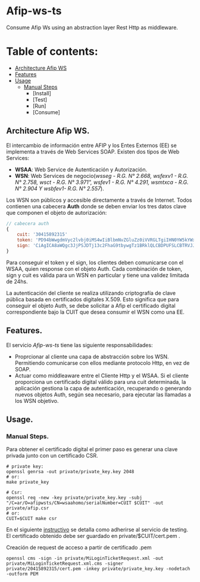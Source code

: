 # Afip-ws-ts
Consume Afip Ws using an abstraction layer Rest Http as middleware.

# Table of contents:
- [Architecture Afip WS](#arquitectura_ws_afip)
- [Features](#features)
- [Usage](#usage)
  - [Manual Steps](#manual_steps)
    - [Install]
    - [Test]
    - [Run]
    - [Consume]


## Architecture Afip WS. <a name="arquitectura_ws_afip"></a>

El intercambio de información entre AFIP y los Entes Externos (EE) se implementa a través de Web Services SOAP.
Existen dos tipos de Web Services:
- **WSAA**: Web Service de Autenticación y Autorización.
- **WSN**: Web Services de negocio(_wsseg - R.G. N° 2.668, wsfexv1 - R.G. N° 2.758, wsct - R.G. N° 3.971",
wsfev1 - R.G. N° 4.291, wsmtxca - R.G. N° 2.904 Y wsbfev1- R.G. N° 2.557_).

Los WSN son públicos y accesible directamente a través de Internet.
Todos contienen una cabecera **Auth** donde se deben enviar los tres datos clave que componen el objeto de autorización:
```javascript
// cabecera auth
{
    cuit: '30415892315'
    token: 'PD94bWwgdmVyc2lvbj0iMS4wIiBlbmNvZGluZz0iVVRGLTgiIHN0YW5kYWxvbmU9InllcyI...'
    sign: 'CiAgICA8aWQgc3JjPSJDTj13c2FhaG9tbywgTz1BRklQLCBDPUFSLCBTRVJJQUxOVU1CRVI9Q1VJVCAzMzY5MzQ1MDIzOS...'
}
```
Para conseguir el token y el sign, los clientes deben comunicarse con el WSAA, quien response con el objeto Auth.
Cada combinación de token, sign y cuit es válida para un WSN en particular y tiene una validez limitada de 24hs.

La autenticación del cliente se realiza utilizando criptografía de clave pública basada en certificados digitales X.509.
Esto significa que para conseguir el objeto Auth, se debe solicitar a Afip el certificado digital correspondiente bajo
la CUIT que desea consumir el WSN como una EE.

## Features. <a name="features"></a>

El servicio _Afip-ws-ts_ tiene las siguiente responsabilidades:
- Proprcionar al cliente una capa de abstracción sobre los WSN. Permitiendo comunicarse con ellos mediante
protocolo Http, en vez de SOAP.
- Actuar como middleaware entre el Cliente Http y el WSAA. Si el cliente proporciona un certificado digital válido para
una cuit determinada, la aplicación gestiona la capa de autenticación, recuperando o generando nuevos objetos Auth, 
según sea necesario, para ejecutar las llamadas a los WSN objetivo.

## Usage. <a name="usage"></a>

### Manual Steps. <a name="manual_steps"></a>

Para obtener el certificado digital el primer paso es generar una clave privada junto con un certificado CSR.
```shell
# private key:
openssl genrsa -out private/private_key.key 2048 
# or:
make private_key

# Csr:
openssl req -new -key private/private_key.key -subj "/C=ar/O=afipwsts/CN=wsaahomo/serialNumber=CUIT $CUIT" -out private/afip.csr
# or:
CUIT=$CUIT make csr
```

En el siguiente [instructivo](https://www.afip.gob.ar/ws/WSASS/WSASS_como_adherirse.pdf) se detalla
como adherirse al servicio de testing.
El certificado obtenido debe ser guardado en private/$CUIT/cert.pem .

Creación de request de acceso a partir de certificado .pem
```shell
openssl cms -sign -in private/MiLoginTicketRequest.xml -out private/MiLoginTicketRequest.xml.cms -signer private/20415892315/cert.pem -inkey private/private_key.key -nodetach -outform PEM
```
